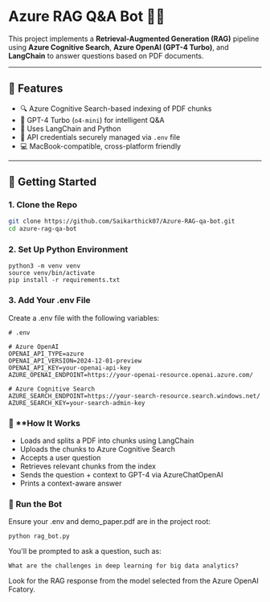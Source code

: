 # Azure RAG Q&A Bot 🤖📄

This project implements a **Retrieval-Augmented Generation (RAG)** pipeline using **Azure Cognitive Search**, **Azure OpenAI (GPT-4 Turbo)**, and **LangChain** to answer questions based on PDF documents.

---

## 📌 Features

- 🔍 Azure Cognitive Search-based indexing of PDF chunks
- 🧠 GPT-4 Turbo (`o4-mini`) for intelligent Q&A
- 📎 Uses LangChain and Python
- 🔐 API credentials securely managed via `.env` file
- 💻 MacBook-compatible, cross-platform friendly

---

## 🚀 Getting Started

### 1. **Clone the Repo**
```bash
git clone https://github.com/Saikarthick07/Azure-RAG-qa-bot.git
cd azure-rag-qa-bot
```
### 2. **Set Up Python Environment**

```
python3 -m venv venv
source venv/bin/activate
pip install -r requirements.txt

```

### 3. **Add Your .env File**

Create a .env file with the following variables:

```
# .env

# Azure OpenAI
OPENAI_API_TYPE=azure
OPENAI_API_VERSION=2024-12-01-preview
OPENAI_API_KEY=your-openai-api-key
AZURE_OPENAI_ENDPOINT=https://your-openai-resource.openai.azure.com/

# Azure Cognitive Search
AZURE_SEARCH_ENDPOINT=https://your-search-resource.search.windows.net/
AZURE_SEARCH_KEY=your-search-admin-key
```
### 📄 **How It Works

- Loads and splits a PDF into chunks using LangChain
- Uploads the chunks to Azure Cognitive Search
- Accepts a user question
- Retrieves relevant chunks from the index
- Sends the question + context to GPT-4 via AzureChatOpenAI
- Prints a context-aware answer

### 🧪 Run the Bot

Ensure your .env and demo_paper.pdf are in the project root:

```
python rag_bot.py
```

You'll be prompted to ask a question, such as:
```
What are the challenges in deep learning for big data analytics?
```
Look for the RAG response from the model selected from the Azure OpenAI Fcatory.


